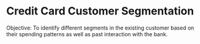 #  Credit Card Customer Segmentation

Objective: To identify different segments in the existing customer based on their spending patterns as well as past interaction with the bank.
